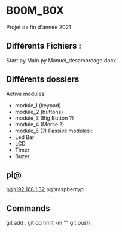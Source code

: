 ﻿# B00M_B0X 
Projet de fin d'année 2021 

## Différents Fichiers :
Start.py
Main.py
Manuel_desamorcage.docx


## Différents dossiers
Active modules:
- module_1 (keypad)
- module_2 (buttons)
- module_3 (Big Button ?)
- module_4 (Morse ?)
- module_5 (?)
Passive modules :
- Led Bar
- LCD
- Timer
- Buzer

## pi@
pi@192.168.1.32
pi@raspberrypi

## Commands
git add .
git commit -m ""
git push